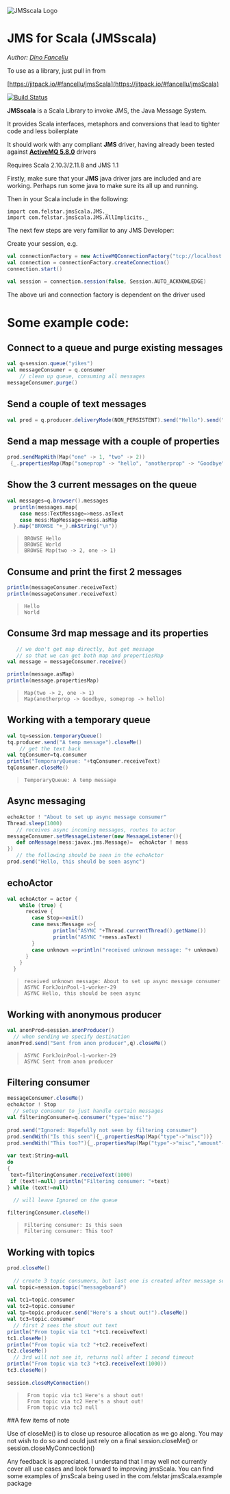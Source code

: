![JMSscala Logo](http://felstar.com/projects/jmsScala/img/jms-scala-cliff.png)
# JMS for Scala (JMSscala)

*Author: [Dino Fancellu](http://dinofancellu.com)*

To use as a library, just pull in from

[https://jitpack.io/#fancellu/jmsScala](https://jitpack.io/#fancellu/jmsScala)

[![Build Status](https://travis-ci.org/fancellu/jmsScala.svg?branch=master)](https://travis-ci.org/fancellu/jmsScala)

**JMSscala** is a Scala Library to invoke JMS, the Java Message System.

It provides Scala interfaces, metaphors and conversions that lead to tighter code and less boilerplate

It should work with any compliant **JMS** driver, having already been tested against **[ActiveMQ 5.8.0](http://activemq.apache.org/download.html)** drivers

Requires Scala 2.10.3/2.11.8 and JMS 1.1

Firstly, make sure that your **JMS** java driver jars are included and are working.
Perhaps run some java to make sure its all up and running.

Then in your Scala include in the following:

	import com.felstar.jmsScala.JMS._
    import com.felstar.jmsScala.JMS.AllImplicits._

The next few steps are very familiar to any JMS Developer:

Create your session, e.g.
```scala
val connectionFactory = new ActiveMQConnectionFactory("tcp://localhost:61616")
val connection = connectionFactory.createConnection()
connection.start()
      
val session = connection.session(false, Session.AUTO_ACKNOWLEDGE)
```
The above uri and connection factory is dependent on the driver used
	
# Some example code: #

## Connect to a queue and purge existing messages ##
```scala
val q=session.queue("yikes")      
val messageConsumer = q.consumer
  	// clean up queue, consuming all messages
messageConsumer.purge()
```
  
## Send a couple of text messages ##
```scala
val prod = q.producer.deliveryMode(NON_PERSISTENT).send("Hello").send("World")
```
## Send a map message with a couple of properties ##
```scala
prod.sendMapWith(Map("one" -> 1, "two" -> 2))
 {_.propertiesMap(Map("someprop" -> "hello", "anotherprop" -> "Goodbye"))}
```
## Show the 3 current messages on the queue ##
```scala
val messages=q.browser().messages
  println(messages.map{
    case mess:TextMessage=>mess.asText
    case mess:MapMessage=>mess.asMap
  }.map("BROWSE "+_).mkString("\n"))
```
>     BROWSE Hello
>     BROWSE World
>     BROWSE Map(two -> 2, one -> 1)

## Consume and print the first 2 messages ##
```scala
println(messageConsumer.receiveText)
println(messageConsumer.receiveText)
```
>     Hello
>     World

## Consume 3rd map message and its properties ##
```scala
   // we don't get map directly, but get message
   // so that we can get both map and propertiesMap
val message = messageConsumer.receive()

println(message.asMap)
println(message.propertiesMap)
```
>     Map(two -> 2, one -> 1)
>     Map(anotherprop -> Goodbye, someprop -> hello)

## Working with a temporary queue ##
```scala
val tq=session.temporaryQueue()      
tq.producer.send("A temp message").closeMe()
    // get the text back
val tqConsumer=tq.consumer
println("TemporaryQueue: "+tqConsumer.receiveText)
tqConsumer.closeMe()
```
>     TemporaryQueue: A temp message

## Async messaging ##
```scala
echoActor ! "About to set up async message consumer"
Thread.sleep(1000)
   // receives async incoming messages, routes to actor
messageConsumer.setMessageListener(new MessageListener(){
   def onMessage(mess:javax.jms.Message)=  echoActor ! mess         
})
   // the following should be seen in the echoActor
prod.send("Hello, this should be seen async")
```
## echoActor ##
```scala
val echoActor = actor {
    while (true) {
      receive {
        case Stop=>exit()
        case mess:Message =>{
               println("ASYNC "+Thread.currentThread().getName())
               println("ASYNC "+mess.asText)
        }
        case unknown =>println("received unknown message: "+ unknown)
      }
    }
  }
```
>     received unknown message: About to set up async message consumer
>     ASYNC ForkJoinPool-1-worker-29
>     ASYNC Hello, this should be seen async

## Working with anonymous producer ##
```scala
val anonProd=session.anonProducer()   
  // when sending we specify destination   
anonProd.send("Sent from anon producer",q).closeMe() 
```
>     ASYNC ForkJoinPool-1-worker-29
>     ASYNC Sent from anon producer

## Filtering consumer ##
```scala
messageConsumer.closeMe()
echoActor ! Stop
  // setup consumer to just handle certain messages
val filteringConsumer=q.consumer("type='misc'")
        
prod.send("Ignored: Hopefully not seen by filtering consumer")
prod.sendWith("Is this seen"){_.propertiesMap(Map("type"->"misc"))}
prod.sendWith("This too?"){_.propertiesMap(Map("type"->"misc","amount"->42))}
  
var text:String=null
do
{
 text=filteringConsumer.receiveText(1000)       
 if (text!=null) println("Filtering consumer: "+text)       
} while (text!=null)

  // will leave Ignored on the queue
   
filteringConsumer.closeMe()  
```
>     Filtering consumer: Is this seen
>     Filtering consumer: This too?

## Working with topics ##
```scala
prod.closeMe()       
        
  // create 3 topic consumers, but last one is created after message sent
val topic=session.topic("messageboard")
      
val tc1=topic.consumer
val tc2=topic.consumer
val tp=topic.producer.send("Here's a shout out!").closeMe()
val tc3=topic.consumer
  // first 2 sees the shout out text
println("From topic via tc1 "+tc1.receiveText)
tc1.closeMe()
println("From topic via tc2 "+tc2.receiveText)
tc2.closeMe()
  // 3rd will not see it, returns null after 1 second timeout
println("From topic via tc3 "+tc3.receiveText(1000))
tc3.closeMe()
 
session.closeMyConnection()
```
>      From topic via tc1 Here's a shout out!
>      From topic via tc2 Here's a shout out!
>      From topic via tc3 null

##A few items of note

Use of closeMe() is to close up resource allocation as we go along. 
You may not wish to do so and could just rely on a final session.closeMe() or session.closeMyConncection()

Any feedback is appreciated. I understand that I may well not currently cover all use cases and look forward to improving jmsScala.
You can find some examples of jmsScala being used in the com.felstar.jmsScala.example package
